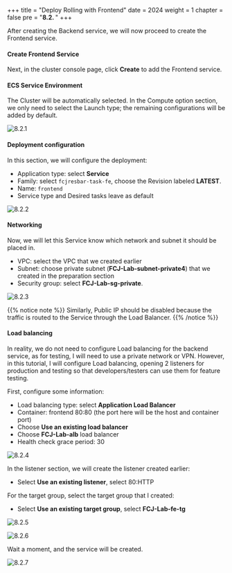 +++
title = "Deploy Rolling with Frontend"
date = 2024
weight = 1
chapter = false
pre = "<b>8.2. </b>"
+++

After creating the Backend service, we will now proceed to create the Frontend service.

#### Create Frontend Service

Next, in the cluster console page, click **Create** to add the Frontend service.

#### ECS Service Environment

The Cluster will be automatically selected. In the Compute option section, we only need to select the Launch type; the remaining configurations will be added by default.

![8.2.1](/images/8-create-ecs-services/8.2.1.png)

#### Deployment configuration

In this section, we will configure the deployment:

- Application type: select **Service**
- Family: select `fcjresbar-task-fe`, choose the Revision labeled **LATEST**.
- Name: `frontend`
- Service type and Desired tasks leave as default

![8.2.2](/images/8-create-ecs-services/8.2.2.png)

#### Networking

Now, we will let this Service know which network and subnet it should be placed in.

- VPC: select the VPC that we created earlier
- Subnet: choose private subnet (**FCJ-Lab-subnet-private4**) that we created in the preparation section
- Security group: select **FCJ-Lab-sg-private**.

![8.2.3](/images/8-create-ecs-services/8.2.3.png)

{{% notice note %}}
 Similarly, Public IP should be disabled because the traffic is routed to the Service through the Load Balancer. 
{{% /notice %}}

#### Load balancing

In reality, we do not need to configure Load balancing for the backend service, as for testing, I will need to use a private network or VPN. However, in this tutorial, I will configure Load balancing, opening 2 listeners for production and testing so that developers/testers can use them for feature testing.

First, configure some information:

- Load balancing type: select **Application Load Balancer**
- Container: frontend 80:80 (the port here will be the host and container port)
- Choose **Use an existing load balancer**
- Choose **FCJ-Lab-alb** load balancer
- Health check grace period: 30

![8.2.4](/images/8-create-ecs-services/8.2.4.png)

In the listener section, we will create the listener created earlier:

- Select **Use an existing listener**, select 80:HTTP

For the target group, select the target group that I created:

- Select **Use an existing target group**, select **FCJ-Lab-fe-tg**

![8.2.5](/images/8-create-ecs-services/8.2.5.png)

![8.2.6](/images/8-create-ecs-services/8.2.6.png)

Wait a moment, and the service will be created.

![8.2.7](/images/8-create-ecs-services/8.2.7.png)
